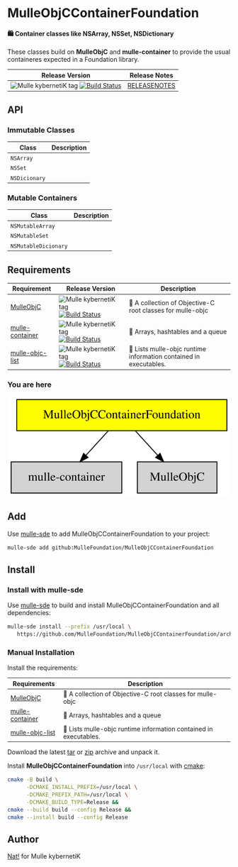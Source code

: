 # MulleObjCContainerFoundation

#### 🛍 Container classes like NSArray, NSSet, NSDictionary

These classes build on **MulleObjC** and **mulle-container** to provide the
usual containeres expected in a Foundation library.



| Release Version                                       | Release Notes
|-------------------------------------------------------|--------------
| ![Mulle kybernetiK tag](https://img.shields.io/github/tag/MulleFoundation/MulleObjCContainerFoundation.svg?branch=release) [![Build Status](https://github.com/MulleFoundation/MulleObjCContainerFoundation/workflows/CI/badge.svg?branch=release)](//github.com/MulleFoundation/MulleObjCContainerFoundation/actions) | [RELEASENOTES](RELEASENOTES.md) |


## API

### Immutable Classes

| Class         | Description
|---------------|----------------
|`NSArray`      |
|`NSSet`        |
|`NSDicionary`  |


### Mutable Containers

| Class                | Description
|----------------------|----------------
| `NSMutableArray`     |
| `NSMutableSet`       |
| `NSMutableDicionary` |






## Requirements

|   Requirement         | Release Version  | Description
|-----------------------|------------------|---------------
| [MulleObjC](https://github.com/mulle-objc/MulleObjC) | ![Mulle kybernetiK tag](https://img.shields.io/github/tag//.svg) [![Build Status](https://github.com///workflows/CI/badge.svg?branch=release)](https://github.com///actions/workflows/mulle-sde-ci.yml) | 💎 A collection of Objective-C root classes for mulle-objc
| [mulle-container](https://github.com/mulle-c/mulle-container) | ![Mulle kybernetiK tag](https://img.shields.io/github/tag//.svg) [![Build Status](https://github.com///workflows/CI/badge.svg?branch=release)](https://github.com///actions/workflows/mulle-sde-ci.yml) | 🛄 Arrays, hashtables and a queue
| [mulle-objc-list](https://github.com/mulle-objc/mulle-objc-list) | ![Mulle kybernetiK tag](https://img.shields.io/github/tag//.svg) [![Build Status](https://github.com///workflows/CI/badge.svg?branch=release)](https://github.com///actions/workflows/mulle-sde-ci.yml) | 📒 Lists mulle-objc runtime information contained in executables.

### You are here

![Overview](overview.dot.svg)

## Add

Use [mulle-sde](//github.com/mulle-sde) to add MulleObjCContainerFoundation to your project:

``` sh
mulle-sde add github:MulleFoundation/MulleObjCContainerFoundation
```

## Install

### Install with mulle-sde

Use [mulle-sde](//github.com/mulle-sde) to build and install MulleObjCContainerFoundation and all dependencies:

``` sh
mulle-sde install --prefix /usr/local \
   https://github.com/MulleFoundation/MulleObjCContainerFoundation/archive/latest.tar.gz
```

### Manual Installation

Install the requirements:

| Requirements                                 | Description
|----------------------------------------------|-----------------------
| [MulleObjC](https://github.com/mulle-objc/MulleObjC)             | 💎 A collection of Objective-C root classes for mulle-objc
| [mulle-container](https://github.com/mulle-c/mulle-container)             | 🛄 Arrays, hashtables and a queue
| [mulle-objc-list](https://github.com/mulle-objc/mulle-objc-list)             | 📒 Lists mulle-objc runtime information contained in executables.

Download the latest [tar](https://github.com/MulleFoundation/MulleObjCContainerFoundation/archive/refs/tags/latest.tar.gz) or [zip](https://github.com/MulleFoundation/MulleObjCContainerFoundation/archive/refs/tags/latest.zip) archive and unpack it.

Install **MulleObjCContainerFoundation** into `/usr/local` with [cmake](https://cmake.org):

``` sh
cmake -B build \
      -DCMAKE_INSTALL_PREFIX=/usr/local \
      -DCMAKE_PREFIX_PATH=/usr/local \
      -DCMAKE_BUILD_TYPE=Release &&
cmake --build build --config Release &&
cmake --install build --config Release
```

## Author

[Nat!](https://mulle-kybernetik.com/weblog) for Mulle kybernetiK  


